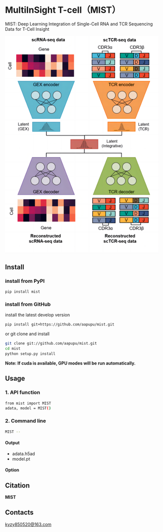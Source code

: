 # MultiInSight T-cell（MIST）
MIST: Deep Learning Integration of Single-Cell RNA and TCR Sequencing Data for T-Cell Insight

![image](https://github.com/aapupu/MIST/blob/main/docs/MIST.png)

Install
-------
### install from PyPI
```bash
pip install mist
```

### install from GitHub
install the latest develop version
```bash
pip install git+https://github.com/aapupu/mist.git
```

or git clone and install
```bash
git clone git://github.com/aapupu/mist.git
cd mist
python setup.py install
```

**Note: If cuda is available, GPU modes will be run automatically.**

Usage
-------
### 1. API function
```bash
from mist import MIST
adata, model = MIST()
```

### 2. Command line
```bash
MIST --
```

#### Output 
- adata.h5ad
- model.pt

#### Option


Citation
-------
**MIST**


Contacts
-------
kyzy850520@163.com

